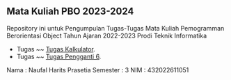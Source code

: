 ## Mata Kuliah PBO 2023-2024

Repository ini untuk Pengumpulan Tugas-Tugas Mata Kuliah Pemogramman Berorientasi Object Tahun Ajaran 2022-2023 Prodi Teknik Informatika

- Tugas ~~ [Tugas Kalkulator](https://github.com/naufalharitsprasetia/matkul_pbo/tree/main/TugasPenggantiPertemuan6).
- Tugas ~~ [Tugas Pengganti 6](https://github.com/naufalharitsprasetia/matkul_pbo/tree/main/TugasPenggantiPertemuan6).

Nama : Naufal Harits Prasetia
Semester : 3
NIM : 432022611051
